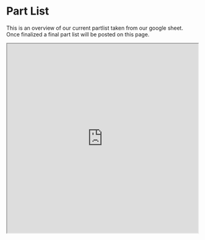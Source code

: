 # Part List
This is an overview of our current partlist taken from our google sheet. Once finalized a final part list will be posted on this page.
<iframe style="width: 100%; height: 500px" src="https://docs.google.com/spreadsheets/d/e/2PACX-1vQl4eis5NVFZVQBXT3NqBBRGHfsSKVStAFiGjTJOlHY0kze_bFmHUb485MRcIBpPWATdZHEvXE383XU/pubhtml?gid=1187624157&amp;single=true&amp;widget=true&amp;headers=false"></iframe>